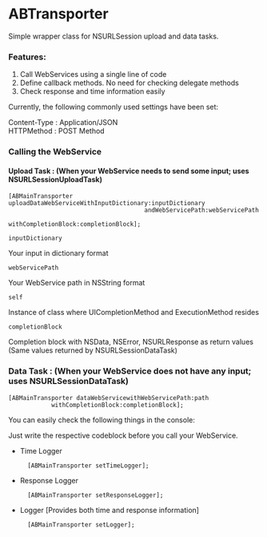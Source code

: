 # ABTransporter
Simple wrapper class for NSURLSession upload and data tasks.

### Features:

1. Call WebServices using a single line of code
2. Define callback methods. No need for checking delegate methods
3. Check response and time information easily

Currently, the following commonly used settings have been set:

Content-Type : Application/JSON    
HTTPMethod : POST Method

### Calling the WebService

#### Upload Task : (When your WebService needs to send some input; uses NSURLSessionUploadTask)

	[ABMainTransporter uploadDataWebServiceWithInputDictionary:inputDictionary
                                          andWebServicePath:webServicePath
                                        withCompletionBlock:completionBlock];

``inputDictionary``

Your input in dictionary format

``webServicePath``

Your WebService path in NSString format

``self``

Instance of class where UICompletionMethod and ExecutionMethod resides

``completionBlock``

Completion block with NSData, NSError, NSURLResponse as return values (Same values returned by NSURLSessionDataTask)

### Data Task : (When your WebService does not have any input; uses NSURLSessionDataTask)


	[ABMainTransporter dataWebServicewithWebServicePath:path
 				withCompletionBlock:completionBlock];
                
You can easily check the following things in the console:

Just write the respective codeblock before you call your WebService.

- Time Logger

		[ABMainTransporter setTimeLogger];

- Response Logger

		[ABMainTransporter setResponseLogger];
        
- Logger [Provides both time and response information]

		[ABMainTransporter setLogger];
